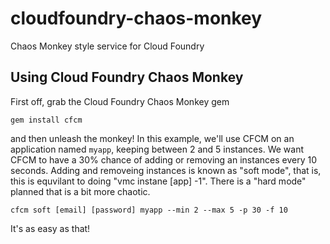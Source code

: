 cloudfoundry-chaos-monkey
=========================

Chaos Monkey style service for Cloud Foundry

Using Cloud Foundry Chaos Monkey
--------------------------------

First off, grab the Cloud Foundry Chaos Monkey gem

`gem install cfcm`

and then unleash the monkey! In this example, we'll use CFCM on an application named `myapp`, keeping between 2 and 5 instances. We want CFCM to have a 30% chance of adding or removing an instances every 10 seconds. Adding and removeing instances is known as "soft mode", that is, this is equvilant to doing "vmc instane [app] -1". There is a "hard mode" planned that is a bit more chaotic.

`cfcm soft [email] [password] myapp --min 2 --max 5 -p 30 -f 10`

It's as easy as that!